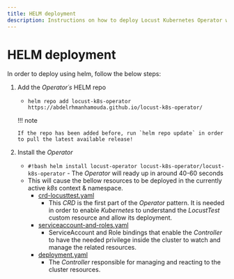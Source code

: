 ```yaml
---
title: HELM deployment
description: Instructions on how to deploy Locust Kubernetes Operator with HELM
---
```


# HELM deployment

In order to deploy using helm, follow the below steps:

1.  Add the _Operator´s_ HELM repo

    - `helm repo add locust-k8s-operator https://abdelrhmanhamouda.github.io/locust-k8s-operator/`

    !!! note

        If the repo has been added before, run `helm repo update` in order to pull the latest available release!

2.  Install the _Operator_

    - `#!bash helm install locust-operator locust-k8s-operator/locust-k8s-operator` - The _Operator_ will ready up in around 40-60 seconds
    - This will cause the bellow resources to be deployed in the currently active _k8s_ context & namespace.
      - [crd-locusttest.yaml]
        - This _CRD_ is the first part of the _Operator_ pattern. It is needed in order to enable _Kubernetes_ to understand the _LocustTest_
          custom resource and allow its deployment.
      - [serviceaccount-and-roles.yaml]
        - ServiceAccount and Role bindings that enable the _Controller_ to have the needed privilege inside the cluster to watch and
          manage the related resources.
      - [deployment.yaml]
        - The _Controller_ responsible for managing and reacting to the cluster resources.

[//]: # "Resources urls"
[crd-locusttest.yaml]: https://github.com/AbdelrhmanHamouda/locust-k8s-operator/blob/master/kube/crd/locust-test-crd.yaml
[serviceaccount-and-roles.yaml]: https://github.com/AbdelrhmanHamouda/locust-k8s-operator/blob/master/charts/locust-k8s-operator/templates/serviceaccount-and-roles.yaml
[deployment.yaml]: https://github.com/AbdelrhmanHamouda/locust-k8s-operator/blob/master/charts/locust-k8s-operator/templates/deployment.yaml
